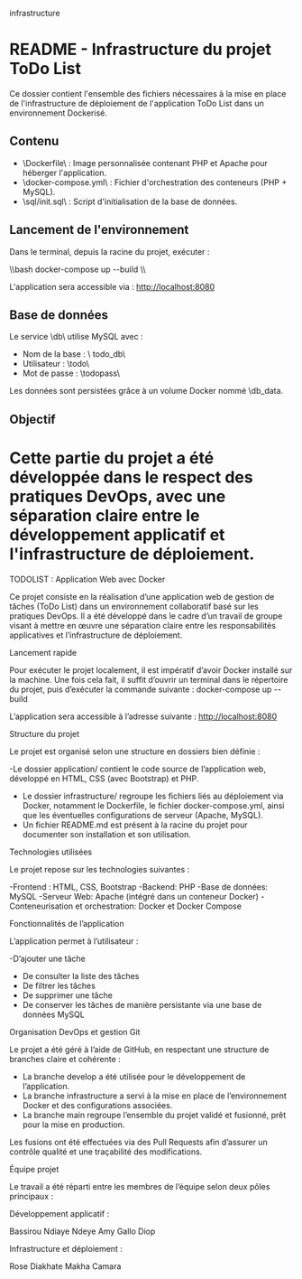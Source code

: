 ﻿ infrastructure
# README - Infrastructure du projet ToDo List

Ce dossier contient l'ensemble des fichiers nécessaires à la mise en place de l'infrastructure de déploiement de l'application ToDo List dans un environnement Dockerisé.

## Contenu

- \Dockerfile\ : Image personnalisée contenant PHP et Apache pour héberger l'application.
- \docker-compose.yml\ : Fichier d'orchestration des conteneurs (PHP + MySQL).
- \sql/init.sql\ : Script d'initialisation de la base de données.

## Lancement de l'environnement

Dans le terminal, depuis la racine du projet, exécuter :

\\\bash
docker-compose up --build
\\\

L'application sera accessible via : [http://localhost:8080](http://localhost:8080)

## Base de données

Le service \db\ utilise MySQL avec :

- Nom de la base : \    todo_db\
- Utilisateur : \todo\
- Mot de passe : \todopass\

Les données sont persistées grâce à un volume Docker nommé \db_data\.

## Objectif

Cette partie du projet a été développée dans le respect des pratiques DevOps, avec une séparation claire entre le développement applicatif et l'infrastructure de déploiement.
=======
  
TODOLIST : Application Web avec Docker

Ce projet consiste en la réalisation d’une application web de gestion de tâches (ToDo List) dans un environnement collaboratif basé sur les pratiques DevOps. Il a été développé dans le cadre d’un travail de groupe visant à mettre en œuvre une séparation claire entre les responsabilités applicatives et l’infrastructure de déploiement.

Lancement rapide    

Pour exécuter le projet localement, il est impératif d’avoir Docker installé sur la machine. Une fois cela fait, il suffit d’ouvrir un terminal dans le répertoire du projet, puis d’exécuter la commande suivante : docker-compose up --build


L’application sera accessible à l’adresse suivante :
[http://localhost:8080](http://localhost:8080)

Structure du projet

Le projet est organisé selon une structure en dossiers bien définie :

-Le dossier application/ contient le code source de l’application web, développé en HTML, CSS (avec Bootstrap) et PHP.
- Le dossier infrastructure/ regroupe les fichiers liés au déploiement via Docker, notamment le Dockerfile, le fichier docker-compose.yml, ainsi que les éventuelles configurations de serveur (Apache, MySQL).
- Un fichier README.md est présent à la racine du projet pour documenter son installation et son utilisation.

Technologies utilisées

Le projet repose sur les technologies suivantes :

-Frontend : HTML, CSS, Bootstrap
-Backend: PHP
-Base de données: MySQL
-Serveur Web: Apache (intégré dans un conteneur Docker)
-Conteneurisation et orchestration: Docker et Docker Compose

Fonctionnalités de l’application

L’application permet à l’utilisateur :

 -D’ajouter une tâche
- De consulter la liste des tâches
- De filtrer les tâches
- De supprimer une tâche
- De conserver les tâches de manière persistante via une base de données MySQL

Organisation DevOps et gestion Git

Le projet a été géré à l’aide de GitHub, en respectant une structure de branches claire et cohérente :

- La branche develop a été utilisée pour le développement de l’application.
- La branche infrastructure a servi à la mise en place de l’environnement Docker et des configurations associées.
- La branche main regroupe l’ensemble du projet validé et fusionné, prêt pour la mise en production.

Les fusions ont été effectuées via des Pull Requests afin d’assurer un contrôle qualité et une traçabilité des modifications.

 Équipe projet

Le travail a été réparti entre les membres de l’équipe selon deux pôles principaux :

Développement applicatif :

Bassirou Ndiaye
Ndeye Amy Gallo Diop

Infrastructure et déploiement :

Rose Diakhate
Makha Camara


